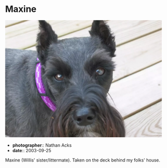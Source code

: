 # Maxine

![Maxine, another one of my folks' miniature schnauzers, on the back deck of their house](assets/2003-09-25-maxine.webp)

* **photographer**:: Nathan Acks  
* **date**:: 2003-09-25

Maxine (Willis' sister/littermate). Taken on the deck behind my folks' house.
